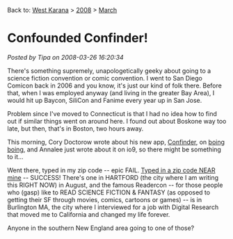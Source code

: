 Back to: [West Karana](/posts/westkarana.md) > [2008](/posts/2008/westkarana.md) > [March](./westkarana.md)
# Confounded Confinder!

*Posted by Tipa on 2008-03-26 16:20:34*

There's something supremely, unapologetically geeky about going to a science fiction convention or comic convention. I went to San Diego Comicon back in 2006 and you know, it's just our kind of folk there. Before that, when I was employed anyway (and living in the greater Bay Area), I would hit up Baycon, SiliCon and Fanime every year up in San Jose.

Problem since I've moved to Connecticut is that I had no idea how to find out if similar things went on around here. I found out about Boskone way too late, but then, that's in Boston, two hours away.

This morning, Cory Doctorow wrote about his new app, [Confinder](http://www.greententacles.com/services/confinder/), on [boing boing](http://boingboing.net), and Annalee just wrote about it on io9, so there might be something to it... 

Went there, typed in my zip code -- epic FAIL. [Typed in a zip code NEAR mine](http://www.greententacles.com/services/confinder/06040/) -- SUCCESS! There's one in HARTFORD (the city where I am writing this RIGHT NOW) in August, and the famous Readercon -- for those people who (gasp) like to READ SCIENCE FICTION & FANTASY (as opposed to getting their SF through movies, comics, cartoons or games) -- is in Burlington MA, the city where I interviewed for a job with Digital Research that moved me to California and changed my life forever.

Anyone in the southern New England area going to one of those?

